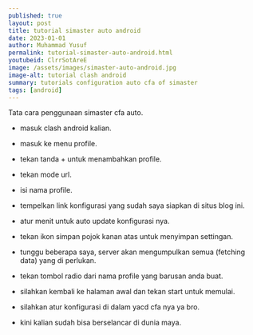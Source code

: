 ```yaml
---
published: true
layout: post
title: tutorial simaster auto android
date: 2023-01-01
author: Muhammad Yusuf
permalink: tutorial-simaster-auto-android.html
youtubeid: ClrrSotAreE
image: /assets/images/simaster-auto-android.jpg
image-alt: tutorial clash android
summary: tutorials configuration auto cfa of simaster
tags: [android]
---
```


Tata cara penggunaan simaster cfa auto.

- masuk clash android kalian.

- masuk ke menu profile.

- tekan tanda + untuk menambahkan profile.

- tekan mode url.

- isi nama profile.

- tempelkan link konfigurasi yang sudah saya siapkan di situs blog ini.

- atur menit untuk auto update konfigurasi nya.

- tekan ikon simpan pojok kanan atas untuk menyimpan settingan.

- tunggu beberapa saya, server akan mengumpulkan semua (fetching data) yang di perlukan.

- tekan tombol radio dari nama profile yang barusan anda buat.

- silahkan kembali ke halaman awal dan tekan start untuk memulai.

- silahkan atur konfigurasi di dalam yacd cfa nya ya bro.

- kini kalian sudah bisa berselancar di dunia maya.

